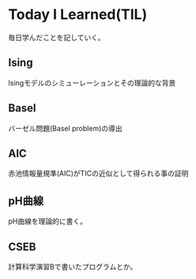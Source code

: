 # Today I Learned(TIL)
毎日学んだことを記していく。

## Ising
Isingモデルのシミューレーションとその理論的な背景

## Basel
バーゼル問題(Basel problem)の導出

## AIC
赤池情報量規準(AIC)がTICの近似として得られる事の証明

## pH曲線
pH曲線を理論的に書く。

## CSEB
計算科学演習Bで書いたプログラムとか。